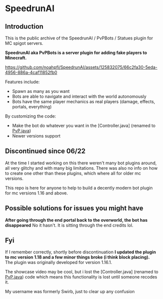 SpeedrunAI
=======

## Introduction

This is the public archive of the SpeedrunAI / PvPBots / Statues plugin for MC spigot servers.

**SpeedrunAI aka PvPBots is a server plugin for adding fake players to Minecraft.**

https://github.com/noahpfi/SpeedrunAI/assets/125832075/66c2fa30-5eda-4956-886a-4caf11852fb0

Features include:
- Spawn as many as you want
- Bots are able to navigate and interact with the world autonomously
- Bots have the same player mechanics as real players (damage, effects, portals, everything)

By customizing the code:
- Make the bot do whatever you want in the [Controller.java] (renamed to [PvP.java](src/main/java/com/swirb/pvpbots/client/PvP.java))
- Newer versions support

## Discontinued since 06/22

At the time I started working on this there weren't many bot plugins around, all very glitchy and with many big limitations. There was also no info on how to create one other than these plugins, which where all for older mc versions.

This repo is here for anyone to help to build a decently modern bot plugin for mc versions 1.16 and above.

## Possible solutions for issues you might have

**After going through the end portal back to the overworld, the bot has disappeared**
No it hasn't. It is sitting through the end credits lol.

## Fyi

If I remember correctly, shortly before discontinuation **I updated the plugin to mc version 1.18 and a few minor things broke (i think block placing).** The plugin was originally developed for version 1.16.1.

The showcase video may be cool, but i lost the [Controller.java] (renamed to [PvP.java](src/main/java/com/swirb/pvpbots/client/PvP.java)) code which means this functionality is lost until someone recodes it.

My username was formerly Swirb, just to clear up any confusion
